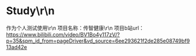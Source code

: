 # Study\r\n
作为个人测试使用\r\n
项目名称：传智健康\r\n
项目b站url：https://www.bilibili.com/video/BV1Bo4y117zV/?p=35&spm_id_from=pageDriver&vd_source=6ee293621f2de285e08749bf913ad42e
